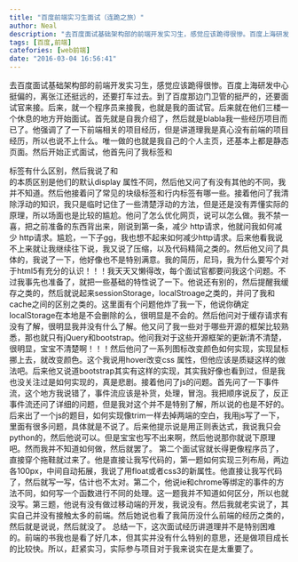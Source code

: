 ```yaml
---
title: "百度前端实习生面试（连跪之旅）"
author: Neal
description: "去百度面试基础架构部的前端开发实习生，感觉应该跪得很惨。百度上海研发中心挺偏的，离张江还挺远的，还要打车过去。到了百度那边门卫管的挺严的，还要面试官来接。后来，就一个程序员来接我，也就是我的面试官。后来就在他们三楼一个休息的地方开始面试。首先就是自我介绍了，然后就是blabla我一些经历项目而已了。他强调了了一下前端相关的项目经历，但是讲道理我是真心没有前端的项目经历，所以也说不上什么。唯一做的也就"
tags: [百度,前端]
catefories: [web前端]
date: "2016-03-04 16:56:41"
---
```

去百度面试基础架构部的前端开发实习生，感觉应该跪得很惨。百度上海研发中心挺偏的，离张江还挺远的，还要打车过去。到了百度那边门卫管的挺严的，还要面试官来接。后来，就一个程序员来接我，也就是我的面试官。后来就在他们三楼一个休息的地方开始面试。首先就是自我介绍了，然后就是blabla我一些经历项目而已了。他强调了了一下前端相关的项目经历，但是讲道理我是真心没有前端的项目经历，所以也说不上什么。唯一做的也就是我自己的个人主页，还基本上都是静态页面。然后开始正式面试，他首先问了我<span>标签和<div>标签有什么区别，然后我说了<span>和<div>的本质区别是他们的默认display 属性不同，然后他又问了有没有其他的不同，我并不知道。然后他接着问了常见的块级标签和行内标签有哪一些。接着他问了我清除浮动的知识，我只是临时记住了一些清楚浮动的方法，但是还是没有弄懂实际的原理，所以场面也是比较的尴尬。他问了怎么优化网页，说可以怎么做。我不禁一喜，把之前准备的东西背出来，刚说到第一条，减少 http请求，他就问我如何减少 http请求。尴尬，一下子gg，我也想不起来如何减少http请求。后来他看我说不上来就让我继续往下说，我又说了压缩，以及代码精简之类的。然后他又问了具体的，我说了一下，他好像也不是特别满意。我的简历，尼玛，我为什么要写个对于html5有充分的认识！！！我天天又懒得改，每个面试官都要问我这个问题。不过我事先也准备了，就把一些基础的特性说了一下。他说还有别的，然后提醒我缓存之类的，然后就说起来sessionStorage，localStroage之类的，并问了我和cache之间的区别之类的。这里面有个问题他炸了我一下，他说你确定localStorage在本地是不会删除的么，很明显是不会的。然后他问对于缓存请求有没有了解，很明显我并没有什么了解。他又问了我一些对于哪些开源的框架比较熟悉，那也就只有jQuery和bootstrap。他问我对于这些开源框架的更新清不清楚，很明显，宝宝不清楚啊！！！然后他问了一系列图标改变颜色如何实现，实现鼠标挪上去，就改变颜色。这个我说用hover改变css 属性，但他应该是质疑这样的做法吧。后来他又说道bootstrap其实有这样的实现，其实我好像也看到过，但是我也没关注过是如何实现的，真是悲剧。接着他问了js的问题。首先问了一下事件流，这个地方我说错了，事件流应该是补货，处理，冒泡。我把顺序说反了，反正事件流还问了详细的问题，但是我对这个并不是特别了解，所以说的也是不好的。后来出了一个js的题目，如何实现像trim一样去掉两端的空白，我用js写了一下，里面有很多问题，具体就是不说了。后来他提示说是用正则表达式，我说我只会python的，然后他说可以。但是宝宝也写不出来啊，然后他说那你就说下原理吧。然而我并不知道如何做，然后就罢了。
第二个面试官就长得更像程序员了，直接穿个拖鞋就过来了。他是直接让我写代码的，第一题如何实现三列布局，两边各100px，中间自动拓展，我说了用float或者css3的新属性。他直接让我写代码了，然后就写一写，估计也不太对。第二个，他说ie和chrome等绑定的事件的方法不同，如何写一个函数进行不同的处理。这一题我并不知道如何区分，所以也就没写。第三题，他说有没有做过移动端的开发，我说没有。然后我就老实说了，其实自己并没有接触太多的前端。然后她说也看了我简历没什么前端的经历之类的，然后就是说说，然后就没了。
总结一下，这次面试经历讲道理并不是特别困难的。前端的书我也是看了好几本，但其实并没有什么特别的意思，还是做项目成长的比较快。所以，赶紧实习，实际参与项目对于我来说实在是太重要了。
